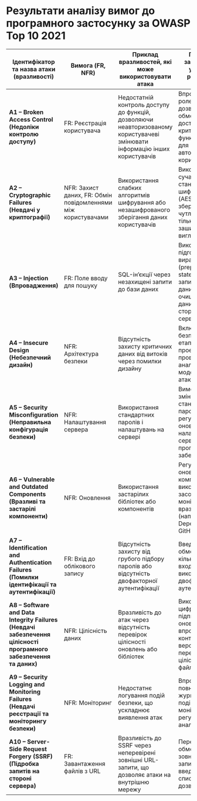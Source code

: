 # Результати аналізу вимог до програмного застосунку за OWASP Top 10 2021

| Ідентифікатор та назва атаки (вразливості) | Вимога (FR, NFR) | Приклад вразливостей, які може використовувати атака | Приклад запобігання успішної реалізації атаки |
|--------------------------------------------|-------------------|------------------------------------------------------|------------------------------------------------|
| **A1 – Broken Access Control (Недоліки контролю доступу)** | FR: Реєстрація користувача | Недостатній контроль доступу до функцій, дозволяючи неавторизованому користувачеві змінювати інформацію інших користувачів | Впровадження ролей і дозволів, обмеження доступу до критичних функцій тільки для авторизованих користувачів |
| **A2 – Cryptographic Failures (Невдачі у криптографії)** | NFR: Захист даних, FR: Обмін повідомленнями між користувачами | Використання слабких алгоритмів шифрування або незашифрованого зберігання даних користувачів | Використання сучасних стандартів шифрування (AES, RSA), зберігання чутливих даних тільки в зашифрованому вигляді |
| **A3 – Injection (Впровадження)** | FR: Поле вводу для пошуку | SQL-ін’єкції через незахищені запити до бази даних | Використання підготовлених виразів (prepared statements) для запитів до бази даних, очищення даних на стороні сервера |
| **A4 – Insecure Design (Небезпечний дизайн)** | NFR: Архітектура безпеки | Відсутність захисту критичних даних від витоків через помилки дизайну | Включення безпеки на етапах проектування, проведення аналізу загроз і моделювання атак |
| **A5 – Security Misconfiguration (Неправильна конфігурація безпеки)** | NFR: Налаштування сервера | Використання стандартних паролів і налаштувань на сервері | Вимога змінювати стандартні паролі, регулярне оновлення і налаштування серверного програмного забезпечення |
| **A6 – Vulnerable and Outdated Components (Вразливі та застарілі компоненти)** | NFR: Оновлення | Використання застарілих бібліотек або компонентів | Регулярне оновлення компонентів, використання засобів для моніторингу вразливостей (наприклад, Dependabot для GitHub) |
| **A7 – Identification and Authentication Failures (Помилки ідентифікації та аутентифікації)** | FR: Вхід до облікового запису | Відсутність захисту від грубого підбору паролів або відсутність двофакторної аутентифікації | Введення обмежень на кількість спроб входу, використання двофакторної аутентифікації |
| **A8 – Software and Data Integrity Failures (Невдачі забезпечення цілісності програмного забезпечення та даних)** | NFR: Цілісність даних | Вразливість до атак через відсутність перевірок цілісності оновлень або бібліотек | Використання цифрових підписів для оновлень, впровадження контролю версій і перевірок цілісності файлів |
| **A9 – Security Logging and Monitoring Failures (Невдачі реєстрації та моніторингу безпеки)** | NFR: Моніторинг | Недостатнє логування подій безпеки, що ускладнює виявлення атак | Впровадження повного журналювання подій безпеки, моніторинг і регулярний аналіз логів |
| **A10 – Server-Side Request Forgery (SSRF) (Підробка запитів на стороні сервера)** | FR: Завантаження файлів з URL | Вразливість до SSRF через неперевірені зовнішні URL-запити, що дозволяє атаки на внутрішню мережу | Перевірка і обмеження зовнішніх запитів, введення білого списку дозволених URL |
